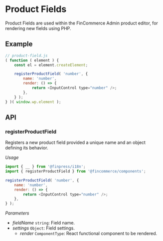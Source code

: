 # Product Fields

Product Fields are used within the FinCommerce Admin product editor, for rendering new fields using PHP.

## Example

```js
// product-field.js
( function ( element ) {
	const el = element.createElement;

	registerProductField( 'number', {
		name: 'number',
		render: () => {
			return <InputControl type="number" />;
		},
	} );
} )( window.wp.element );
```

## API

### registerProductField

Registers a new product field provided a unique name and an object defining its
behavior.

_Usage_

```js
import { __ } from '@finpress/i18n';
import { registerProductField } from '@fincommerce/components';

registerProductField( 'number', {
	name: 'number',
	render: () => {
		return <InputControl type="number" />;
	},
} );
```

_Parameters_

-   _fieldName_ `string`: Field name.
-   _settings_ `Object`: Field settings.
    -   _render_ `ComponentType`: React functional component to be rendered.
